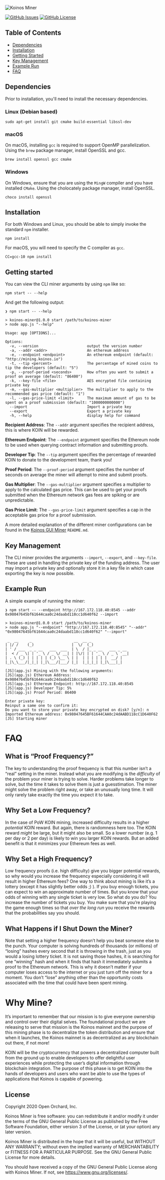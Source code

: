 ![Koinos Miner](assets/images/koinos-cli-miner-banner.png)

[![GitHub Issues](https://img.shields.io/github/issues/open-orchard/koinos-miner.svg)](https://github.com/open-orchard/koinos-miner/issues)
[![GitHub License](https://img.shields.io/badge/license-GPLv3-blue.svg)](https://github.com/open-orchard/koinos-miner/blob/master/LICENSE.md)

## Table of Contents
  - [Dependencies](#dependencies)
  - [Installation](#installation)
  - [Getting Started](#getting-started)
  - [Key Management](#key-management)
  - [Example Run](#example-run)
  - [FAQ](#FAQ)

## Dependencies

Prior to installation, you'll need to install the necessary dependencies.

### Linux (Debian based)

```
sudo apt-get install git cmake build-essential libssl-dev
```

### macOS

On macOS, installing `gcc` is required to support OpenMP parallelization. Using the `brew` package manager, install OpenSSL and gcc.
```
brew install openssl gcc cmake
```

### Windows

On Windows, ensure that you are using the `MingW` compiler and you have installed `CMake`. Using the cholocately package manager, install OpenSSL.

```
choco install openssl
```

## Installation

For both Windows and Linux, you should be able to simply invoke the standard `npm` installer.

```
npm install
```

For macOS, you will need to specify the C compiler as `gcc`.

```
CC=gcc-10 npm install
```

## Getting started

You can view the CLI miner arguments by using `npm` like so:

```
npm start -- --help
```

And get the following output:

```
❯ npm start -- --help

> koinos-miner@1.0.0 start /path/to/koinos-miner
> node app.js "--help"

Usage: app [OPTIONS]...

Options:
  -v, --version                      output the version number
  -a, --addr <addr>                  An ethereum address
  -e, --endpoint <endpoint>          An ethereum endpoint (default: "http://mining.koinos.io")
  -t, --tip <percent>                The percentage of mined coins to tip the developers (default: "5")
  -p, --proof-period <seconds>       How often you want to submit a proof on average (default: "86400")
  -k, --key-file <file>              AES encrypted file containing private key
  -m, --gas-multiplier <multiplier>  The multiplier to apply to the recommended gas price (default: "1")
  -l, --gas-price-limit <limit>      The maximum amount of gas to be spent on a proof submission (default: "1000000000000")
  --import                           Import a private key
  --export                           Export a private key
  -h, --help                         display help for command
```

**Recipient Address**: The `--addr` argument specifies the recipient address, this is where KOIN will be rewarded.

**Ethereum Endpoint**: The `--endpoint` argument specifies the Ethereum node to be used when querying contract information and submitting proofs.

**Developer Tip**: The `--tip` argument specifies the percentage of rewarded KOIN to donate to the development team, thank you!

**Proof Period**: The `--proof-period` argument specifies the number of seconds on average the miner will attempt to mine and submit proofs.

**Gas Multiplier**: The `--gas-multiplier` argument specifies a multiplier to apply to the calculated gas price. This can be used to get your proofs submitted when the Ethereum network gas fees are spiking or are unpredictable.

**Gas Price Limit**: The `--gas-price-limit` argument specifies a cap in the acceptable gas price for a proof submission.

A more detailed explanation of the different miner configurations can be found in the [Koinos GUI Miner](https://github.com/open-orchard/koinos-gui-miner) `README.md`.

## Key Management

The CLI miner provides the arguments `--import`, `--export`, and `--key-file`. These are used in handling the private key of the funding address. The user may import a private key and optionally store it in a key file in which case exporting the key is now possible.

## Example Run

A simple example of running the miner:

```
❯ npm start -- --endpoint http://167.172.118.40:8545 --addr 0x98047645bf61644caa0c24daabd118cc1d640f62 --import

> koinos-miner@1.0.0 start /path/to/koinos-miner
> node app.js "--endpoint" "http://167.172.118.40:8545" "--addr" "0x98047645bf61644caa0c24daabd118cc1d640f62" "--import"

 _  __     _                   __  __ _
| |/ /    (_)                 |  \/  (_)
| ' / ___  _ _ __   ___  ___  | \  / |_ _ __   ___ _ __
|  < / _ \| | '_ \ / _ \/ __| | |\/| | | '_ \ / _ \ '__|
| . \ (_) | | | | | (_) \__ \ | |  | | | | | |  __/ |
|_|\_\___/|_|_| |_|\___/|___/ |_|  |_|_|_| |_|\___|_|

[JS](app.js) Mining with the following arguments:
[JS](app.js) Ethereum Address: 0x98047645bf61644caa0c24daabd118cc1d640f62
[JS](app.js) Ethereum Endpoint: http://167.172.118.40:8545
[JS](app.js) Developer Tip: 5%
[JS](app.js) Proof Period: 86400

Enter private key:
Reinput a same one to confirm it:
Do you want to store your private key encrypted on disk? [y/n]: n
Imported Ethereum address: 0x98047645BF61644CAA0c24dAABD118cC1D640F62
[JS] Starting miner
```
# FAQ

## What is “Proof Frequency?”

The key to understanding the proof frequency is that this number isn’t a “real” setting in the miner. Instead what you are modifying is the *difficulty* of the problem your miner is trying to solve. Harder problems take longer to solve, but the time it takes to solve them is just a guesstimation. The miner might solve the problem right away, or take an unusually long time. It will only rarely take exactly the time you expect it to take.

## Why Set a Low Frequency?

In the case of PoW KOIN mining, increased difficulty results in a higher *potential* KOIN reward. But again, there is randomness here too. The KOIN reward *might* be large, but it might also be small. So a lower number (e.g. 1 per day or 2 per day) is likely to win you larger KOIN rewards. But an added benefit is that it minimizes your Ethereum fees as well.

## Why Set a High Frequency?

Low frequency proofs (i.e. high difficulty) give you bigger potential rewards, so why would you increase the frequency especially considering it will result in higher Ethereum fees? One way to think about mining is like it’s a lottery (except it has slightly better odds ;) ). If you buy enough tickets, you can expect to win an approximate number of times. But you know that your odds of winning with any single ticket is very low. So what do you do? You increase the number of tickets you buy. You make sure that you’re playing the game enough times so that *over the long run* you receive the rewards that the probabilities say you should.

## What Happens if I Shut Down the Miner?

Note that setting a higher frequency doesn’t help you beat someone else to the punch. Your computer is solving hundreds of thousands (or millions) of “losing” hashes every second that it is throwing in the trash, just as you would a losing lottery ticket. It is not saving those hashes, it is searching for one “winning” hash and when it finds that hash it immediately submits a proof to the Ethereum network. This is why it doesn’t matter if your computer loses access to the internet or you just turn off the miner for a moment. You don’t “lose” anything other than the opportunity costs associated with the time that could have been spent mining.

# Why Mine?

It’s important to remember that our mission is to give everyone ownership and control over their digital selves. The foundational product we are releasing to serve that mission is the Koinos mainnet and the purpose of this mining phase is to decentralize the token distribution and ensure that when it launches, the Koinos mainnet is as decentralized as any blockchain out there, if not more!

KOIN will be the cryptocurrency that powers a decentralized computer built from the ground up to enable developers to offer delightful user experiences while protecting the user’s digital information through blockchain integration. The purpose of this phase is to get KOIN into the hands of developers and users who want be able to use the types of applications that Koinos is capable of powering.

## License

Copyright 2020 Open Orchard, Inc.

Koinos Miner is free software: you can redistribute it and/or modify
it under the terms of the GNU General Public License as published by
the Free Software Foundation, either version 3 of the License, or
(at your option) any later version.

Koinos Miner is distributed in the hope that it will be useful,
but WITHOUT ANY WARRANTY; without even the implied warranty of
MERCHANTABILITY or FITNESS FOR A PARTICULAR PURPOSE.  See the
GNU General Public License for more details.

You should have received a copy of the GNU General Public License
along with Koinos Miner.  If not, see <https://www.gnu.org/licenses/>.
